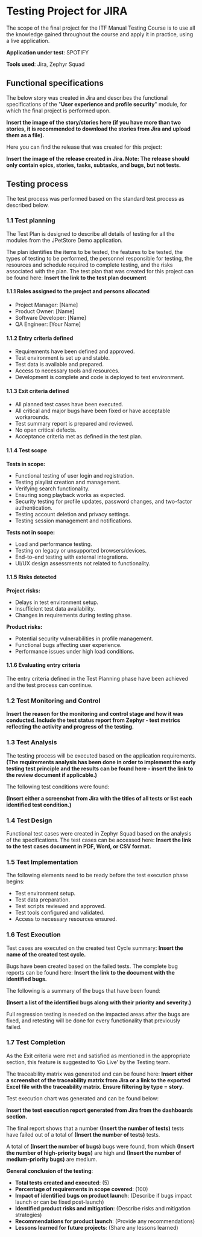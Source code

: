 # Testing Project for **JIRA**

The scope of the final project for the ITF Manual Testing Course is to use all the knowledge gained throughout the course and apply it in practice, using a live application.

**Application under test**: SPOTIFY

**Tools used**: Jira, Zephyr Squad

## Functional specifications

The below story was created in Jira and describes the functional specifications of the "**User experience and profile security**" module, for which the final project is performed upon.

**Insert the image of the story/stories here (if you have more than two stories, it is recommended to download the stories from Jira and upload them as a file).**

Here you can find the release that was created for this project:

**Insert the image of the release created in Jira. Note: The release should only contain epics, stories, tasks, subtasks, and bugs, but not tests.**

## Testing process

The test process was performed based on the standard test process as described below.

### 1.1 Test planning

The Test Plan is designed to describe all details of testing for all the modules from the JPetStore Demo application.

The plan identifies the items to be tested, the features to be tested, the types of testing to be performed, the personnel responsible for testing, the resources and schedule required to complete testing, and the risks associated with the plan. The test plan that was created for this project can be found here: **Insert the link to the test plan document**

#### 1.1.1 Roles assigned to the project and persons allocated

* Project Manager: [Name]
* Product Owner: [Name]
* Software Developer: [Name]
* QA Engineer: [Your Name]

#### 1.1.2 Entry criteria defined

* Requirements have been defined and approved.
* Test environment is set up and stable.
* Test data is available and prepared.
* Access to necessary tools and resources.
* Development is complete and code is deployed to test environment.

#### 1.1.3 Exit criteria defined

* All planned test cases have been executed.
* All critical and major bugs have been fixed or have acceptable workarounds.
* Test summary report is prepared and reviewed.
* No open critical defects.
* Acceptance criteria met as defined in the test plan.

#### 1.1.4 Test scope

**Tests in scope:**

* Functional testing of user login and registration.
* Testing playlist creation and management.
* Verifying search functionality.
* Ensuring song playback works as expected.
* Security testing for profile updates, password changes, and two-factor authentication.
* Testing account deletion and privacy settings.
* Testing session management and notifications.

**Tests not in scope:**

* Load and performance testing.
* Testing on legacy or unsupported browsers/devices.
* End-to-end testing with external integrations.
* UI/UX design assessments not related to functionality.

#### 1.1.5 Risks detected

**Project risks:**

* Delays in test environment setup.
* Insufficient test data availability.
* Changes in requirements during testing phase.

**Product risks:**

* Potential security vulnerabilities in profile management.
* Functional bugs affecting user experience.
* Performance issues under high load conditions.

#### 1.1.6 Evaluating entry criteria

The entry criteria defined in the Test Planning phase have been achieved and the test process can continue.

### 1.2 Test Monitoring and Control

**Insert the reason for the monitoring and control stage and how it was conducted. Include the test status report from Zephyr - test metrics reflecting the activity and progress of the testing.**

### 1.3 Test Analysis

The testing process will be executed based on the application requirements. **(The requirements analysis has been done in order to implement the early testing test principle and the results can be found here - insert the link to the review document if applicable.)**

The following test conditions were found:

**(Insert either a screenshot from Jira with the titles of all tests or list each identified test condition.)**

### 1.4 Test Design

Functional test cases were created in Zephyr Squad based on the analysis of the specifications. The test cases can be accessed here: **Insert the link to the test cases document in PDF, Word, or CSV format.**

### 1.5 Test Implementation

The following elements need to be ready before the test execution phase begins:

* Test environment setup.
* Test data preparation.
* Test scripts reviewed and approved.
* Test tools configured and validated.
* Access to necessary resources ensured.

### 1.6 Test Execution

Test cases are executed on the created test Cycle summary: **Insert the name of the created test cycle.**

Bugs have been created based on the failed tests. The complete bug reports can be found here: **Insert the link to the document with the identified bugs.**

The following is a summary of the bugs that have been found:

**(Insert a list of the identified bugs along with their priority and severity.)**

Full regression testing is needed on the impacted areas after the bugs are fixed, and retesting will be done for every functionality that previously failed.

### 1.7 Test Completion

As the Exit criteria were met and satisfied as mentioned in the appropriate section, this feature is suggested to ‘Go Live’ by the Testing team.

The traceability matrix was generated and can be found here: **Insert either a screenshot of the traceability matrix from Jira or a link to the exported Excel file with the traceability matrix. Ensure filtering by type = story.**

Test execution chart was generated and can be found below:

**Insert the test execution report generated from Jira from the dashboards section.**

The final report shows that a number **(Insert the number of tests)** tests have failed out of a total of **(Insert the number of tests)** tests.

A total of **(Insert the number of bugs)** bugs were found, from which **(Insert the number of high-priority bugs)** are high and **(Insert the number of medium-priority bugs)** are medium.

**General conclusion of the testing**:

* **Total tests created and executed**: (5)
* **Percentage of requirements in scope covered**: (100)
* **Impact of identified bugs on product launch**: (Describe if bugs impact launch or can be fixed post-launch)
* **Identified product risks and mitigation**: (Describe risks and mitigation strategies)
* **Recommendations for product launch**: (Provide any recommendations)
* **Lessons learned for future projects**: (Share any lessons learned)
